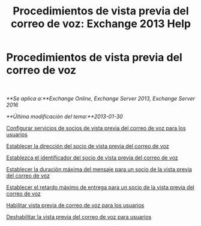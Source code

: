 ﻿---
title: 'Procedimientos de vista previa del correo de voz: Exchange 2013 Help'
TOCTitle: Procedimientos de vista previa del correo de voz
ms:assetid: 3154be11-1a9d-4e51-a2d0-592ddbcca7b1
ms:mtpsurl: https://technet.microsoft.com/es-es/library/JJ938009(v=EXCHG.150)
ms:contentKeyID: 52061809
ms.date: 05/22/2018
mtps_version: v=EXCHG.150
ms.translationtype: MT
---

# Procedimientos de vista previa del correo de voz

 

_**Se aplica a:**Exchange Online, Exchange Server 2013, Exchange Server 2016_

_**Última modificación del tema:**2013-01-30_

[Configurar servicios de socios de vista previa del correo de voz para los usuarios](configure-voice-mail-preview-partner-services-for-users-exchange-2013-help.md)

[Establecer la dirección del socio de vista previa del correo de voz](set-the-voice-mail-preview-partner-address-exchange-2013-help.md)

[Establezca el identificador del socio de vista previa del correo de voz](set-the-voice-mail-preview-partner-id-exchange-2013-help.md)

[Establecer la duración máxima del mensaje para un socio de la vista previa del correo de voz](set-the-maximum-message-duration-for-a-voice-mail-preview-partner-exchange-2013-help.md)

[Establecer el retardo máximo de entrega para un socio de la vista previa del correo de voz](set-the-maximum-delivery-delay-for-a-voice-mail-preview-partner-exchange-2013-help.md)

[Habilitar vista previa de correo de voz para los usuarios](enable-voice-mail-preview-for-users-exchange-2013-help.md)

[Deshabilitar la vista previa del correo de voz para usuarios](disable-voice-mail-preview-for-users-exchange-2013-help.md)

